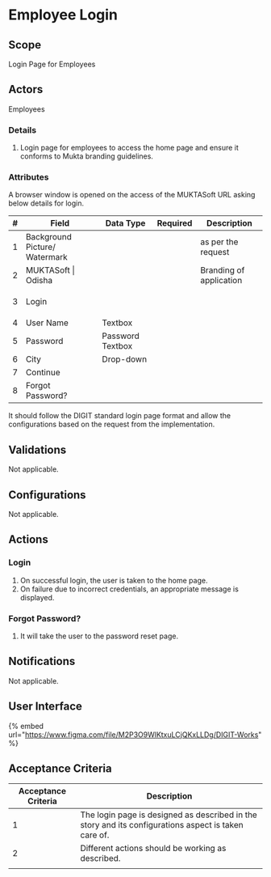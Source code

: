 # Employee Login

## Scope

Login Page for Employees

## Actors

Employees

### Details

1. Login page for employees to access the home page and ensure it conforms to Mukta branding guidelines.

### Attributes

A browser window is opened on the access of the MUKTASoft URL asking below details for login.

| # | Field                         | Data Type        | Required | Description             |
| - | ----------------------------- | ---------------- | -------- | ----------------------- |
| 1 | Background Picture/ Watermark |                  |          | as per the request      |
| 2 | MUKTASoft \| Odisha           |                  |          | Branding of application |
| 3 | <p></p><p>Login</p>           |                  |          |                         |
| 4 | User Name                     | Textbox          |          |                         |
| 5 | Password                      | Password Textbox |          |                         |
| 6 | City                          | Drop-down        |          |                         |
| 7 | Continue                      |                  |          |                         |
| 8 | Forgot Password?              |                  |          |                         |

It should follow the DIGIT standard login page format and allow the configurations based on the request from the implementation.

## Validations

Not applicable.

## Configurations

Not applicable.

## Actions

### Login

1. On successful login, the user is taken to the home page.
2. On failure due to incorrect credentials, an appropriate message is displayed.

### Forgot Password?

1. It will take the user to the password reset page.

## Notifications

Not applicable.

## User Interface

{% embed url="https://www.figma.com/file/M2P3O9WlKtxuLCjQKxLLDg/DIGIT-Works" %}

## Acceptance Criteria

| Acceptance Criteria | Description                                                                                          |
| ------------------- | ---------------------------------------------------------------------------------------------------- |
| 1                   | The login page is designed as described in the story and its configurations aspect is taken care of. |
| 2                   | Different actions should be working as described.                                                    |
|                     |                                                                                                      |

